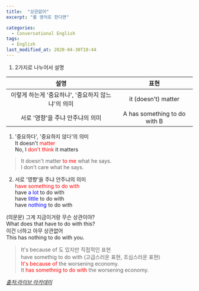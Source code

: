 ```yaml
---
title:  "상관없어"
excerpt: "를 영어로 한다면"

categories:
  - Conversational English
tags:
  - English
last_modified_at: 2020-04-30T10:44
---
```


1. 2가지로 나누어서 설명  

|		설명				|	표현			| 
| :-------------------------------------------:	| :---------------------------:	| 
| 이렇게 하는게 '중요하냐', '중요하지 않느냐'의 의미	| it (doesn't) matter		| 
| 서로 '영향'을 주냐 안주냐의 의미	                | A has something to do with B	| 


1. '중요하다', '중요하지 않다'의 의미  
It doesn't <span style="color:red">matter</span>  
No, I <span style="color:red">don't think</span> it matters  

> It doesn't matter <span style="color:red">to me</span> what he says.  
> I don't care what he says.  


2. 서로 '영향'을 주냐 안주냐의 의미  
<span style="color:red">have something to do with</span>  
have <span style="color:blue">a lot</span> to do with  
have <span style="color:blue">little</span> to do with  
have <span style="color:blue">nothing</span> to do with  

(의문문) 그게 지금이거랑 무슨 상관이야?  
What does that have to do with this?  
이건 너하고 아무 상관없어  
This has nothing to do with you.  

> It's because of 도 있지만 직접적인 표현   
> have somethig to do with (고급스러운 표현, 조심스러운 표현)  
> <span style="color:red">It's because of</span> the worsening economy.   
> It <span style="color:red">has somethnig to do with</span> the worsening economy.  

    
*[출처:라이브 아카데미](https://youtu.be/Bg8Blc-OLd8)*